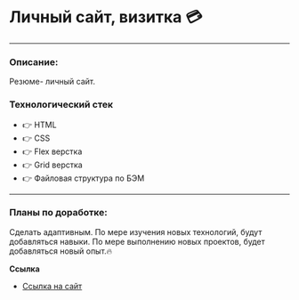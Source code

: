 # Личный сайт, визитка :credit_card:
---

### Описание: 
 Резюме- личный сайт. 
### Технологический стек
* :point_right: HTML
* :point_right: CSS
* :point_right: Flex верстка
* :point_right: Grid верстка
* :point_right: Файловая структура по БЭМ
---

### Планы по доработке: 
Сделать адаптивным. 
По мере изучения новых технологий, будут добавляться навыки. По мере выполнению новых проектов, будет добавляться новый опыт.:fire:

**Ссылка**

* [Ссылка на сайт](https://aksenov-m.github.io/resume/)